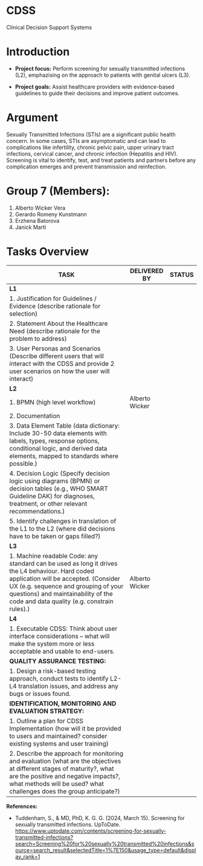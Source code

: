 # CDSS
Clinical Decision Support Systems

# Introduction
- **Project focus:** Perform screening for sexually transmitted infections (L2), emphazising on the approach to patients with genital ulcers (L3).

- **Project goals:** Assist healthcare providers with evidence-based guidelines to guide their decisions and improve patient outcomes.

# Argument
Sexually Transmitted Infections (STIs) are a significant public health concern. In some cases, STIs are asymptomatic and can lead to complications like infertility, chronic pelvic pain, upper urinary tract infections, cervical cancer, and chronic infection (Hepatitis and HIV). Screening is vital to identify, test, and treat patients and partners before any complication emerges and prevent transmission and reinfection.

# Group 7 (Members):
1. Alberto Wicker Vera
2. Gerardo Romeny Kunstmann
3. Erzhena Batorova
4. Janick Marti

# Tasks Overview

| **TASK** | **DELIVERED BY** | **STATUS** |
|----------|------------------|------------|
| **L1** | | |
| 1. Justification for Guidelines / Evidence (describe rationale for selection) | | |
| 2. Statement About the Healthcare Need (describe rationale for the problem to address) | | |
| 3. User Personas and Scenarios (Describe different users that will interact with the CDSS and provide 2 user scenarios on how the user will interact) | | |
| **L2** | | |
| 1. BPMN (high level workflow) | Alberto Wicker | |
| 2. Documentation | | |
| 3. Data Element Table (data dictionary: Include 30-50 data elements with labels, types, response options, conditional logic, and derived data elements, mapped to standards where possible.) | | |
| 4. Decision Logic (Specify decision logic using diagrams (BPMN) or decision tables (e.g., WHO SMART Guideline DAK) for diagnoses, treatment, or other relevant recommendations.) | | |
| 5. Identify challenges in translation of the L1 to the L2 (where did decisions have to be taken or gaps filled?) | | |
| **L3** | | |
| 1. Machine readable Code: any standard can be used as long it drives the L4 behaviour. Hard coded application will be accepted. (Consider UX (e.g. sequence and grouping of your questions) and maintainability of the code and data quality (e.g. constrain rules).) | Alberto Wicker | |
| **L4** | | |
| 1. Executable CDSS: Think about user interface considerations – what will make the system more or less acceptable and usable to end-users. | | |
| **QUALITY ASSURANCE TESTING:** | | |
| 1. Design a risk-based testing approach, conduct tests to identify L2-L4 translation issues, and address any bugs or issues found. | | |
| **IDENTIFICATION, MONITORING AND EVALUATION STRATEGY:** | | |
| 1. Outline a plan for CDSS Implementation (how will it be provided to users and maintained? consider existing systems and user training) | | |
| 2. Describe the approach for monitoring and evaluation (what are the objectives at different stages of maturity?, what are the positive and negative impacts?, what methods will be used? what challenges does the group anticipate?) | | |


**References:**
- Tuddenham, S., & MD, PhD, K. G. G. (2024, March 15). Screening for sexually transmitted infections. UpToDate. https://www.uptodate.com/contents/screening-for-sexually-transmitted-infections?search=Screening%20for%20sexually%20transmitted%20infections&source=search_result&selectedTitle=1%7E150&usage_type=default&display_rank=1 
